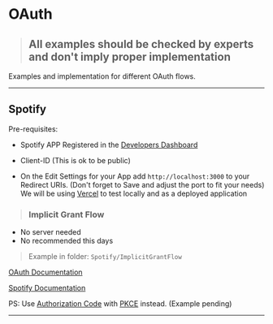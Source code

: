 # OAuth

> ## **All examples should be checked by experts and don't imply proper implementation**

Examples and implementation for different OAuth flows.

---

## Spotify

Pre-requisites:

-   Spotify APP Registered in the [Developers Dashboard](https://developer.spotify.com/dashboard/applications)

-   Client-ID (This is ok to be public)

-   On the Edit Settings for your App add `http://localhost:3000` to your Redirect URIs. (Don't forget to Save and adjust the port to fit your needs) We will be using [Vercel](https://vercel.com) to test locally and as a deployed application

> ### Implicit Grant Flow

-   No server needed
-   No recommended this days

> Example in folder: `Spotify/ImplicitGrantFlow`

[OAuth Documentation](https://oauth.net/2/grant-types/implicit/)

[Spotify Documentation](https://developer.spotify.com/documentation/general/guides/authorization/implicit-grant/)

PS: Use [Authorization Code](https://oauth.net/2/grant-types/authorization-code/) with [PKCE](https://oauth.net/2/pkce/) instead. (Example pending)

---
